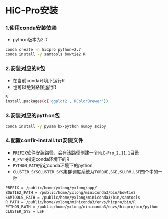 # HiC-Pro安装

### 1.使用conda安装依赖

+ python版本为`2.7`

```bash
conda create -n hicpro python=2.7
conda install -y samtools bowtie2 R
```

### 2.安装对应的R包

+ 在当前conda环境下运行R
+ 也可以绝对路径运行R

```bash
R
install.packages(c('ggplot2','RColorBrewer'))
```



### 3.安装对应的python包

```bash
conda install -y pysam bx-python numpy scipy 
```

### 4.配置confir-install.txt安装文件

+ `PREFIX`软件安装路径，会在该路径创建一个`HiC-Pro_2.11.1`目录
+ `R_PATH`指定conda环境下的R
+ `PYTHON_PATH`指定conda环境下的python
+ `CLUSTER_SYSCLUSTER_SYS`集群调度系统为`TORQUE,SGE,SLURM,LSF`四个中的一种

```bash
PREFIX = /public/home/yxlong/yxlong/app/
BOWTIE2_PATH = /public/home/yxlong/miniconda3/bin/bowtie2
SAMTOOLS_PATH = /public/home/yxlong/miniconda3/bin/samtools
R_PATH = /public/home/yxlong/miniconda3/envs/hicpro/bin/R
PYTHON_PATH = /public/home/yxlong/miniconda3/envs/hicpro/bin/python
CLUSTER_SYS = LSF
```

